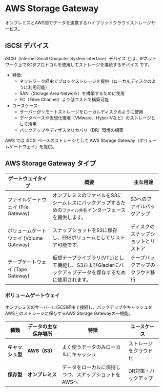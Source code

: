 # AWS Storage Gateway
オンプレミスとAWS間でデータを連携するハイブリッドクラウドストレージサービス。

## iSCSI デバイス
iSCSI（Internet Small Computer System Interface）デバイス とは、IPネットワーク上でSCSIプロトコルを使用してストレージを接続するデバイス です。

- 特徴:
  - ネットワーク経由でブロックストレージを提供（ローカルディスクのように利用可能）
  - SAN（Storage Area Network）を構築するために使用
  - FC（Fibre Channel）より低コストで構築可能
- ユースケース:
  - サーバーがリモートストレージをローカルディスクのように使用
  - データベースや仮想化環境（VMware、Hyper-Vなど）のストレージとして活用
  - バックアップやディザスタリカバリ（DR）環境の構築

AWS では iSCSI ベースのストレージとして AWS Storage Gateway（ボリュームゲートウェイ）を提供。

## AWS Storage Gateway タイプ

| ゲートウェイタイプ | 概要 | 主な用途 |
| ------------------ | ---- | -------- |
| ファイルゲートウェイ (File Gateway) | オンプレミスのファイルをS3にシームレスにバックアップするための`ファイル共有`インターフェースを提供します。 | S3へのファイルバックアップ |
| ボリュームゲートウェイ (Volume Gateway) | スナップショットをS3に保存し、EBSボリュームとしてリストア可能です。 | ディスクのスナップショットとリストア |
| テープゲートウェイ (Tape Gateway) | 仮想テープライブラリ(VTL)として機能し、S3およびGlacierにバックアップデータを保存するために使用されます。 | テープバックアップのクラウド移行 |

### ボリュームゲートウェイ
オンプレミスのサーバーにiSCSI経由で接続し、バックアップやキャッシュをAWS上のストレージに保存するAWS Storage Gatewayの一機能。

| 種類         | データの主な保存場所 | 特徴                                 | ユースケース        |
|--------------|--------------------|--------------------------------------|---------------------|
| **キャッシュ型** | **AWS（S3）**        | よく使うデータのみローカルにキャッシュ | ストレージをクラウド化 |
| **保存型**     | **オンプレミス**       | データをローカルに保持しつつ、スナップショットをAWSへ | DR対策・バックアップ |

